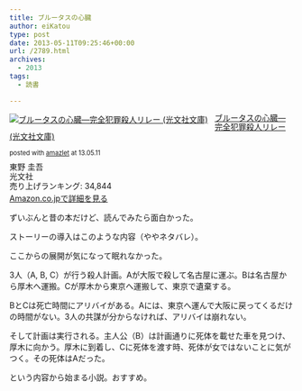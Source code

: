 ```yaml
---
title: ブルータスの心臓
author: eiKatou
type: post
date: 2013-05-11T09:25:46+00:00
url: /2789.html
archives:
  - 2013
tags:
  - 読書

---
```

<div class="amazlet-box" style="margin-bottom:0px;">
  <div class="amazlet-image" style="float:left;margin:0px 12px 1px 0px;">
    <a href="http://www.amazon.co.jp/exec/obidos/ASIN/433471739X/eikatou-22/ref=nosim/" name="amazletlink" target="_blank"><img src="http://ecx.images-amazon.com/images/I/51x5at%2B0AxL._SL160_.jpg" alt="ブルータスの心臓―完全犯罪殺人リレー (光文社文庫)" style="border: none;" /></a>
  </div>
  <div class="amazlet-info" style="line-height:120%; margin-bottom: 10px">
    <div class="amazlet-name" style="margin-bottom:10px;line-height:120%">
      <a href="http://www.amazon.co.jp/exec/obidos/ASIN/433471739X/eikatou-22/ref=nosim/" name="amazletlink" target="_blank">ブルータスの心臓―完全犯罪殺人リレー (光文社文庫)</a></p> 
      <div class="amazlet-powered-date" style="font-size:80%;margin-top:5px;line-height:120%">
        posted with <a href="http://www.amazlet.com/" title="amazlet" target="_blank">amazlet</a> at 13.05.11
      </div>
    </div>
    <div class="amazlet-detail">
      東野 圭吾 <br />光文社 <br />売り上げランキング: 34,844
    </div>
    <div class="amazlet-sub-info" style="float: left;">
      <div class="amazlet-link" style="margin-top: 5px">
        <a href="http://www.amazon.co.jp/exec/obidos/ASIN/433471739X/eikatou-22/ref=nosim/" name="amazletlink" target="_blank">Amazon.co.jpで詳細を見る</a>
      </div>
    </div>
  </div>
  <div class="amazlet-footer" style="clear: left">
  </div>
</div>

ずいぶんと昔の本だけど、読んでみたら面白かった。

ストーリーの導入はこのような内容（ややネタバレ）。
  
ここからの展開が気になって眠れなかった。

3人（A, B, C）が行う殺人計画。Aが大阪で殺して名古屋に運ぶ。Bは名古屋から厚木へ運搬。Cが厚木から東京へ運搬して、東京で遺棄する。

BとCは死亡時間にアリバイがある。Aには、東京へ運んで大阪に戻ってくるだけの時間がない。3人の共謀が分からなければ、アリバイは崩れない。

そして計画は実行される。主人公（B）は計画通りに死体を載せた車を見つけ、厚木に向かう。厚木に到着し、Cに死体を渡す時、死体が女ではないことに気がつく。その死体はAだった。

という内容から始まる小説。おすすめ。
